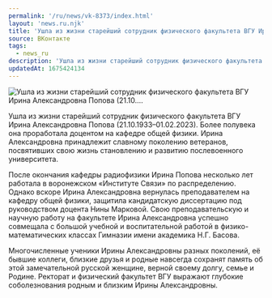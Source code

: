 ```yaml
---
permalink: '/ru/news/vk-8373/index.html'
layout: 'news.ru.njk'
title: 'Ушла из жизни старейший сотрудник физического факультета ВГУ Ирина Александровна Попова (21.10.…'
source: ВКонтакте
tags:
  - news_ru
description: 'Ушла из жизни старейший сотрудник физического факультета ВГУ Ирина Александровна Попова (21.10.…'
updatedAt: 1675424134
---
```

![Ушла из жизни старейший сотрудник физического факультета ВГУ Ирина Александровна Попова (21.10.…](https://sun1-29.userapi.com/impg/ZOg_rA5z9bBeGTfzPhfKLNNYsbqzBpNpxokt0w/90OLwBT4A-s.jpg?size=256x350&quality=96&sign=e2bf26008e4e77944ed287d003b72f25&c_uniq_tag=Ge7ljLb7ZrqGCBXZaP73SYuxe4Vm8YMy5QspA9w3dLE&type=album)

Ушла из жизни старейший сотрудник физического факультета ВГУ Ирина Александровна Попова (21.10.1933–01.02.2023). Более полувека она проработала доцентом на кафедре общей физики. Ирина Александровна принадлежит славному поколению ветеранов, посвятивших свою жизнь становлению и развитию послевоенного университета.

После окончания кафедры радиофизики Ирина Попова несколько лет работала в воронежском «Институте Связи» по распределению. Однако вскоре Ирина Александровна вернулась преподавателем на кафедру общей физики, защитила кандидатскую диссертацию под руководством доцента Нины Марковой. Свою преподавательскую и научную работу на факультете Ирина Александровна успешно совмещала с большой учебной и воспитательной работой в физико-математических классах Гимназии имени академика Н.Г. Басова.

Многочисленные ученики Ирины Александровны разных поколений, её бывшие коллеги, близкие друзья и родные навсегда сохранят память об этой замечательной русской женщине, верной своему долгу, семье и Родине. Ректорат и физический факультет ВГУ выражают глубокие соболезнования родным и близким Ирины Александровны.
